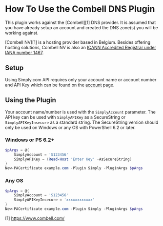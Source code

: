 # How To Use the Combell DNS Plugin

This plugin works against the [Combell][1] DNS provider. It is assumed that you have already setup an account and created the DNS zone(s) you will be working against.

[Combell NV][1] is a hosting provider based in Belgium. Besides offering hosting solutions, Combell NV is also an [ICANN Accredited Registrar under IANA number 1467](https://www.icann.org/en/accredited-registrars?sort-direction=asc&sort-param=name&page=1&iana-number=1467&country=Belgium).

## Setup

Using Simply.com API requires only your account name or account number and API Key which can be found on the [account](https://www.simply.com/en/controlpanel/account/) page.

## Using the Plugin

Your account name/number is used with the `SimplyAccount` parameter. The API key can be used with `SimplyAPIKey` as a SecureString or `SimplyAPIKeyInsecure` as a standard string. The SecureString version should only be used on Windows or any OS with PowerShell 6.2 or later.


### Windows or PS 6.2+

```powershell
$pArgs = @{
    SimplyAccount = 'S123456'
    SimplyAPIKey = (Read-Host 'Enter Key' -AsSecureString)
}
New-PACertificate example.com -Plugin Simply -PluginArgs $pArgs
```

### Any OS

```powershell
$pArgs = @{
    SimplyAccount = 'S123456'
    SimplyAPIKeyInsecure = 'xxxxxxxxxxxx'
}
New-PACertificate example.com -Plugin Simply -PluginArgs $pArgs
```

[1] https://www.combell.com/

